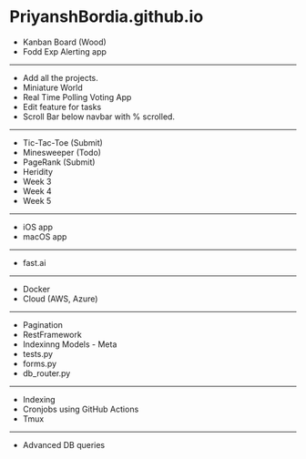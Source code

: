 # PriyanshBordia.github.io

- Kanban Board (Wood) 
- Fodd Exp Alerting app
----------------------------
- Add all the projects.
- Miniature World
- Real Time Polling Voting App
- Edit feature for tasks
- Scroll Bar below navbar with % scrolled.
-------------------------------
- Tic-Tac-Toe (Submit)
- Minesweeper (Todo)
- PageRank (Submit)
- Heridity 
- Week 3
- Week 4
- Week 5
------------------------------
- iOS app
- macOS app 
------------------------------
- fast.ai
------------------------------
- Docker
- Cloud (AWS, Azure) 
-----------------------------
- Pagination
- RestFramework
- Indexinng Models - Meta
- tests.py
- forms.py
- db_router.py
----------------------------
- Indexing
- Cronjobs using GitHub Actions
- Tmux 
--------------------------
- Advanced DB queries

